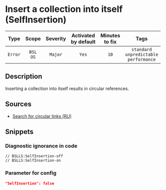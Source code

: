# Insert a collection into itself (SelfInsertion)

|   Type    |    Scope    | Severity |    Activated<br>by default    |    Minutes<br>to fix    |                            Tags                            |
|:--------:|:-----------------------------:|:--------:|:------------------------------:|:-----------------------------------:|:----------------------------------------------------------:|
| `Error` |         `BSL`<br>`OS`         | `Major` |              `Yes`              |                `10`                 |       `standard`<br>`unpredictable`<br>`performance`       |

<!-- Блоки выше заполняются автоматически, не трогать -->
## Description

Inserting a collection into itself results in circular references.

## Sources

* [Search for circular links (RU)](https://its.1c.ru/db/metod8dev#content:5859:hdoc)

## Snippets

<!-- Блоки ниже заполняются автоматически, не трогать -->
### Diagnostic ignorance in code

```bsl
// BSLLS:SelfInsertion-off
// BSLLS:SelfInsertion-on
```

### Parameter for config

```json
"SelfInsertion": false
```

